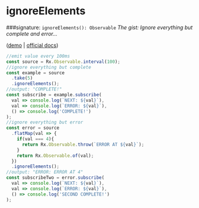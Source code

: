 # ignoreElements
###signature: `ignoreElements(): Observable`
*The gist: Ignore everything but complete and error...*

([demo](http://jsbin.com/luyufeviqu/1/edit?js,console) | [official docs](http://reactivex.io/rxjs/class/es6/Observable.js~Observable.html#instance-method-ignoreElements))
```js
//emit value every 100ms
const source = Rx.Observable.interval(100);
//ignore everything but complete
const example = source
  .take(5)
  .ignoreElements();
//output: "COMPLETE!"
const subscribe = example.subscribe(
  val => console.log(`NEXT: ${val}`),
  val => console.log(`ERROR: ${val}`),
  () => console.log('COMPLETE!')
);
//ignore everything but error
const error = source
  .flatMap(val => {
    if(val === 4){
      return Rx.Observable.throw(`ERROR AT ${val}`);
    }
    return Rx.Observable.of(val);
  })
  .ignoreElements();
//output: "ERROR: ERROR AT 4"
const subscribeTwo = error.subscribe(
  val => console.log(`NEXT: ${val}`),
  val => console.log(`ERROR: ${val}`),
  () => console.log('SECOND COMPLETE!')
);
```